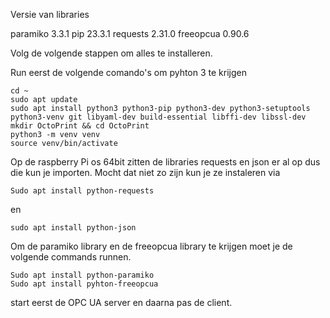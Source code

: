 Versie van libraries  

paramiko           	3.3.1 
pip                	23.3.1 
requests           	2.31.0 
freeopcua	0.90.6   

Volg de volgende stappen om alles te installeren. 

Run eerst de volgende comando's om pyhton 3 te krijgen 

	cd ~ 
	sudo apt update 
	sudo apt install python3 python3-pip python3-dev python3-setuptools python3-venv git libyaml-dev build-essential libffi-dev libssl-dev 
	mkdir OctoPrint && cd OctoPrint 
	python3 -m venv venv 
	source venv/bin/activate 

Op de raspberry Pi os 64bit zitten de libraries requests en json er al op dus die kun je importen. Mocht dat niet zo zijn kun je ze instaleren via 

	Sudo apt install python-requests	
en  

	sudo apt install python-json  

Om de paramiko library en de freeopcua library te krijgen moet je de volgende commands runnen. 

	Sudo apt install python-paramiko   
	Sudo apt install pyhton-freeopcua 

 start eerst de OPC UA server en daarna pas de client. 

 

 
